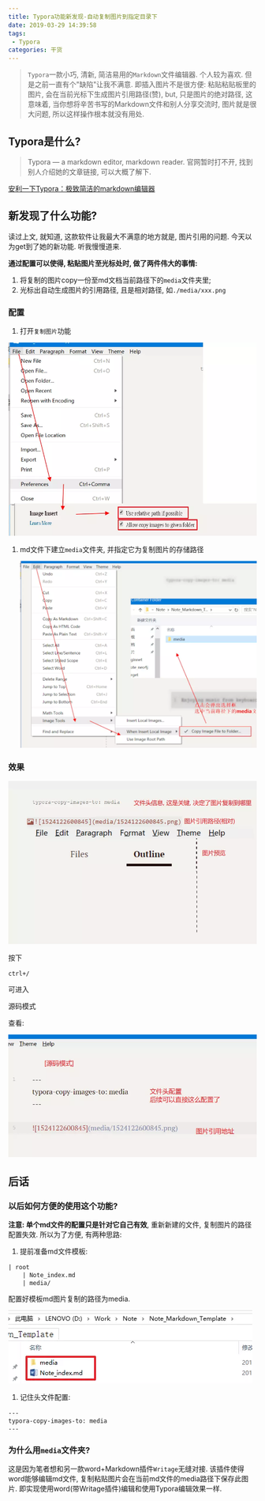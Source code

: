 ```yaml
---
title: Typora功能新发现-自动复制图片到指定目录下
date: 2019-03-29 14:39:58
tags:
 - Typora
categories: 干货
---
```


> `Typora`一款小巧, 清新, 简洁易用的`Markdown`文件编辑器. 个人较为喜欢. 但是之前一直有个"缺陷"让我不满意. 即插入图片不是很方便: 粘贴粘贴板里的图片, 会在当前光标下生成图片引用路径(赞), but, 只是图片的绝对路径, 这意味着, 当你想将辛苦书写的Markdown文件和别人分享交流时, 图片就是很大问题, 所以这样操作根本就没有用处.    

## Typora是什么?

> Typora — a markdown editor, markdown reader.
> 官网暂时打不开, 找到别人介绍她的文章链接, 可以大概了解下.

[安利一下Typora：极致简洁的markdown编辑器](https://www.jianshu.com/p/5256ecc06eec)

## 新发现了什么功能?

读过上文, 就知道, 这款软件让我最大不满意的地方就是, 图片引用的问题.
今天以为get到了她的新功能. 听我慢慢道来.

**通过配置可以使得, 粘贴图片至光标处时, 做了两件伟大的事情:**

1. 将复制的图片copy一份至md文档当前路径下的`media`文件夹里;
2. 光标出自动生成图片的引用路径, 且是相对路径, 如`./media/xxx.png`

### 配置

1. 打开`复制图片`功能

![img](Typora功能新发现-自动复制图片到指定目录下/3250317-de7ba1569df532cb.webp)

1. md文件下建立`media`文件夹, 并指定它为复制图片的存储路径

   ![img](Typora功能新发现-自动复制图片到指定目录下/3250317-bfe15eb7ca56d721.webp)

   

### 效果

![img](Typora功能新发现-自动复制图片到指定目录下/3250317-a169293d3e733616.webp)

按下

```
ctrl+/
```

可进入

源码模式

查看:

![img](Typora功能新发现-自动复制图片到指定目录下/3250317-793152d4e9016277.webp)  

## 后话

### 以后如何方便的使用这个功能?

**注意: 单个md文件的配置只是针对它自己有效**, 重新新建的文件, 复制图片的路径配置失效.
 所以为了方便, 有两种思路:

1. 提前准备md文件模板:

```
| root
    | Note_index.md
    | media/
```

配置好模板md图片复制的路径为media.

![img](Typora功能新发现-自动复制图片到指定目录下/3250317-09c015964c0c6920.webp)

1. 记住头文件配置:

```
---
typora-copy-images-to: media
---
```

### 为什么用`media`文件夹?

这是因为笔者想和另一款word+Markdown插件`Writage`无缝对接.
 该插件使得word能够编辑md文件, 复制粘贴图片会在当前md文件的media路径下保存此图片.
 即实现使用word(带Writage插件)编辑和使用Typora编辑效果一样.